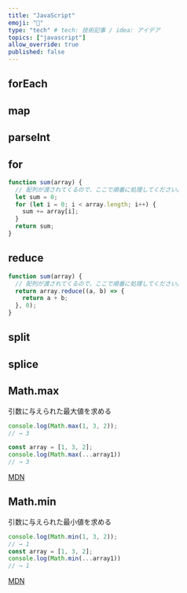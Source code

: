 ```yaml
---
title: "JavaScript"
emoji: "📌"
type: "tech" # tech: 技術記事 / idea: アイデア
topics: ["javascript"]
allow_override: true
published: false
---
```


## forEach

## map
## parseInt
## for
```js
function sum(array) {
  // 配列が渡されてくるので、ここで順番に処理してください。  
  let sum = 0;
  for (let i = 0; i < array.length; i++) {
    sum += array[i];
  }
  return sum;
}
```

## reduce
```js
function sum(array) {
  // 配列が渡されてくるので、ここで順番に処理してください。  
  return array.reduce((a, b) => {
    return a + b;
  }, 0);
}
```
## split
## splice

## Math.max
引数に与えられた最大値を求める
```js
console.log(Math.max(1, 3, 2));
// → 3

const array = [1, 3, 2];
console.log(Math.max(...array1))
// → 3
```
[MDN](https://developer.mozilla.org/ja/docs/Web/JavaScript/Reference/Global_Objects/Math/max)

## Math.min
引数に与えられた最小値を求める
```js
console.log(Math.min(1, 3, 2));
// → 1
const array = [1, 3, 2];
console.log(Math.min(...array1))
// → 1
```
[MDN](https://developer.mozilla.org/ja/docs/Web/JavaScript/Reference/Global_Objects/Math/min)